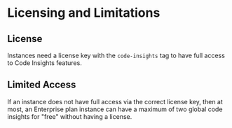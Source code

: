 # Licensing and Limitations

## License 

Instances need a license key with the `code-insights` tag to have full access to Code Insights features. 

## Limited Access 

If an instance does not have full access via the correct license key, then at most, an Enterprise plan instance can have a maximum of two global code insights for "free" without having a license.